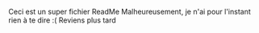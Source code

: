 Ceci est un super fichier ReadMe Malheureusement, je n'ai pour l'instant 
     rien à te dire :(
     Reviens plus tard
